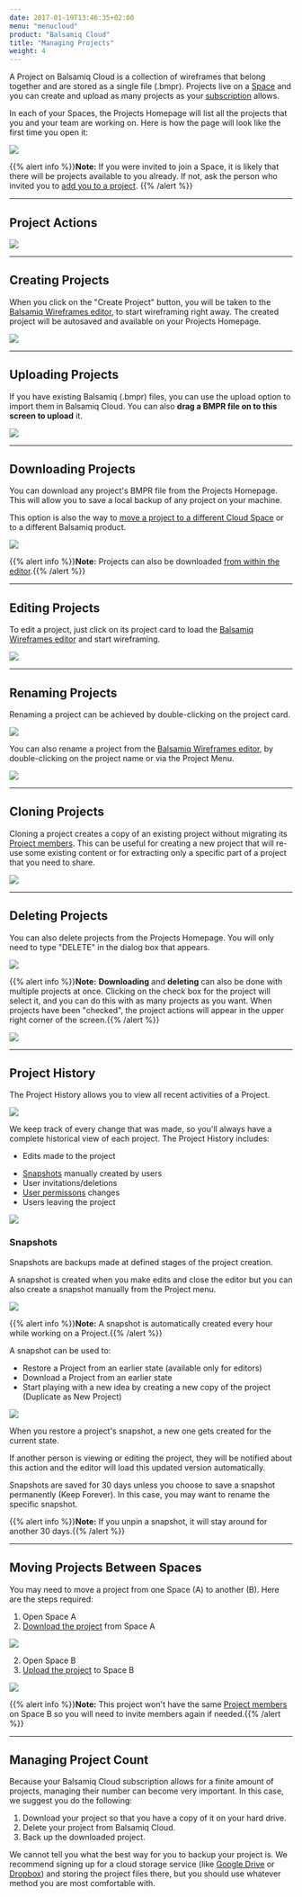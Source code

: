 ```yaml
---
date: 2017-01-19T13:46:35+02:00
menu: "menucloud"
product: "Balsamiq Cloud"
title: "Managing Projects"
weight: 4
---
```


A Project on Balsamiq Cloud is a collection of wireframes that belong together and are stored as a single file (.bmpr). Projects live on a [Space](../spaces) and you can create and upload as many projects as your [subscription](//support.balsamiq.com/sales/cloud/) allows.

In each of your Spaces, the Projects Homepage will list all the projects that you and your team are working on. Here is how the page will look like the first time you open it:

![](//media.balsamiq.com/img/support/docs/cloud/projects-homepage.png)

{{% alert info %}}**Note:** If you were invited to join a Space, it is likely that there will be projects available to you already. If not, ask the person who invited you to [add you to a project](../people/#managing-user-permissions-on-projects). {{% /alert %}}

* * *

## Project Actions

![](//media.balsamiq.com/img/support/docs/cloud/project-actions.png)

* * *

## Creating Projects

When you click on the "Create Project" button, you will be taken to the [Balsamiq Wireframes editor](../overview/), to start wireframing right away. The created project will be autosaved and available on your Projects Homepage.

![](//media.balsamiq.com/img/support/docs/cloud/project-create.png)

* * *

## Uploading Projects

If you have existing Balsamiq (.bmpr) files, you can use the upload option to import them in Balsamiq Cloud. You can also **drag a BMPR file on to this screen to upload** it.

![](//media.balsamiq.com/img/support/docs/cloud/project-upload.png)

* * *

## Downloading Projects

You can download any project's BMPR file from the Projects Homepage. This will allow you to save a local backup of any project on your machine.

This option is also the way to [move a project to a different Cloud Space](#moving-projects-between-spaces) or to a different Balsamiq product.

![](//media.balsamiq.com/img/support/docs/cloud/project-download.png)

{{% alert info %}}**Note:** Projects can also be downloaded [from within the editor](../exporting/#exporting-to-other-versions-of-balsamiq).{{% /alert %}}

* * *

## Editing Projects

To edit a project, just click on its project card to load the [Balsamiq Wireframes editor](../overview/) and start wireframing.

![](//media.balsamiq.com/img/support/docs/cloud/project-edit.png)

* * *

## Renaming Projects

Renaming a project can be achieved by double-clicking on the project card.

![](//media.balsamiq.com/img/support/docs/cloud/project-rename.png)

You can also rename a project from the [Balsamiq Wireframes editor](../overview/), by double-clicking on the project name or via the Project Menu.

![](//media.balsamiq.com/img/support/docs/cloud/project-rename2.png)

* * *

## Cloning Projects

Cloning a project creates a copy of an existing project without migrating its [Project members](../people/#project-members). This can be useful for creating a new project that will re-use some existing content or for extracting only a specific part of a project that you need to share.

![](//media.balsamiq.com/img/support/docs/cloud/project-clone.png)

* * *

## Deleting Projects

You can also delete projects from the Projects Homepage. You will only need to type "DELETE" in the dialog box that appears.

![](//media.balsamiq.com/img/support/docs/cloud/project-delete.png)

{{% alert info %}}**Note:** **Downloading** and **deleting** can also be done with multiple projects at once. Clicking on the check box for the project will select it, and you can do this with as many projects as you want. When projects have been "checked", the project actions will appear in the upper right corner of the screen.{{% /alert %}}

![](//media.balsamiq.com/img/support/docs/cloud/multiple-selection.png)

* * *

## Project History

The Project History allows you to view all recent activities of a Project.

![](//media.balsamiq.com/img/support/docs/cloud/project-history.png)

We keep track of every change that was made, so you'll always have a complete historical view of each project. The Project History includes:

* Edits made to the project
- [Snapshots](#snapshots) manually created by users
- User invitations/deletions
- [User permissons](../people/#managing-user-permissions-on-projects) changes
- Users leaving the project

![](//media.balsamiq.com/img/support/docs/cloud/project-history2.png)

### Snapshots

Snapshots are backups made at defined stages of the project creation.

A snapshot is created when you make edits and close the editor but you can also create a snapshot manually from the Project menu.

![](//media.balsamiq.com/img/support/docs/cloud/project-snapshot.png)

{{% alert info %}}**Note:** A snapshot is automatically created every hour while working on a Project.{{% /alert %}}

A snapshot can be used to:

- Restore a Project from an earlier state (available only for editors)
- Download a Project from an earlier state
- Start playing with a new idea by creating a new copy of the project (Duplicate as New Project)

![](//media.balsamiq.com/img/support/docs/cloud/project-snapshot2.png)

When you restore a project's snapshot, a new one gets created for the current state.

If another person is viewing or editing the project, they will be notified about this action and the editor will load this updated version automatically.

Snapshots are saved for 30 days unless you choose to save a snapshot permanently (Keep Forever). In this case, you may want to rename the specific snapshot.

{{% alert info %}}**Note:** If you unpin a snapshot, it will stay around for another 30 days.{{% /alert %}}

* * *

## Moving Projects Between Spaces

You may need to move a project from one Space (A) to another (B). Here are the steps required:

1. Open Space A
2. [Download the project](#downloading-projects) from Space A

![](//media.balsamiq.com/img/support/docs/cloud/project-download.png)

2. Open Space B
3. [Upload the project](#uploading-projects) to Space B

![](//media.balsamiq.com/img/support/docs/cloud/project-upload.png)

{{% alert info %}}**Note:** This project won't have the same [Project members](../people/#project-members) on Space B so you will need to invite members again if needed.{{% /alert %}}

* * *

## Managing Project Count

Because your Balsamiq Cloud subscription allows for a finite amount of projects, managing their number can become very important. In this case, we suggest you do the following:

1. Download your project so that you have a copy of it on your hard drive.
2. Delete your project from Balsamiq Cloud.
3. Back up the downloaded project.

We cannot tell you what the best way for you to backup your project is. We recommend signing up for a cloud storage service (like [Google Drive](https://drive.google.com) or [Dropbox](https://www.dropbox.com)) and storing the project files there, but you should use whatever method you are most comfortable with.
